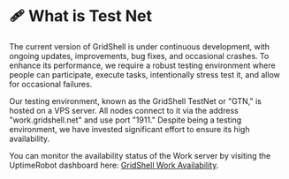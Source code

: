 # 🩹 What is Test Net
The current version of GridShell is under continuous development, with ongoing updates, improvements, bug fixes, and occasional crashes. To enhance its performance, we require a robust testing environment where people can participate, execute tasks, intentionally stress test it, and allow for occasional failures.

Our testing environment, known as the GridShell TestNet or "GTN," is hosted on a VPS server. All nodes connect to it via the address "work.gridshell.net" and use port "1911." Despite being a testing environment, we have invested significant effort to ensure its high availability.

You can monitor the availability status of the Work server by visiting the UptimeRobot dashboard here: [GridShell Work Availability](https://stats.uptimerobot.com/NyDyVSVPD1).

